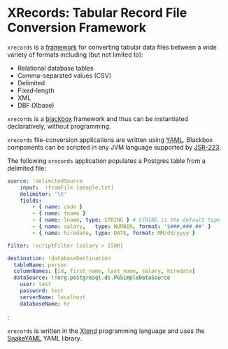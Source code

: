 # XRecords: Tabular Record File Conversion Framework #

```xrecords``` is a [framework](http://en.wikipedia.org/wiki/Software_framework)
for converting tabular data files between a wide variety of formats including
(but not limited to):

- Relational database tables
- Comma-separated values (CSV)
- Delimited
- Fixed-length
- XML
- DBF (Xbase)

```xrecords``` is a [blackbox](http://en.wikipedia.org/wiki/Extensibility#Black-Box_Extensibility)
framework and thus can be instantiated declaratively, without programming.

```xrecords``` file-conversion applications are written using
[YAML](http://en.wikipedia.org/wiki/YAML). Blackbox components can be scripted
in any JVM language supported by
[JSR-223](https://jcp.org/en/jsr/detail?id=223).

The following ```xrecords``` application populates a Postgres table from a
delimited file:

```yaml
source: !delimitedSource
    input:  !fromFile [people.txt]
    delimiter: '\t'
    fields:
        - { name: code }
        - { name: fname }
        - { name: lname, type: STRING } # STRING is the default type
        - { name: salary,   type: NUMBER, format: '$###,###.##' }
        - { name: hiredate, type: DATE, format: MM/dd/yyyy }

filter: !scriptFilter [salary > 1500]

destination: !databaseDestination
  tableName: person
  columnNames: [id, first_name, last_name, salary, hiredate]
  dataSource: !!org.postgresql.ds.PGSimpleDataSource
    user: test
    password: test
    serverName: localhost
    databaseName: hr
```

:

```xrecords``` is written in the [Xtend](http://www.eclipse.org/xtend)
programming language and uses the [SnakeYAML](https://code.google.com/p/snakeyaml/)
YAML library.

